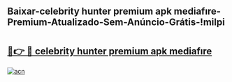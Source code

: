 
## Baixar-celebrity hunter premium apk mediafıre-Premium-Atualizado-Sem-Anúncio-Grátis-!milpi

# <h2><a href="https://andorid.site?title=celebrity_hunter_premium_apk_mediafıre&ref=27">🔗👉 🔴 celebrity hunter premium apk mediafıre</a></h2>

[![acn](https://github.com/user-attachments/assets/0f9c940e-d8b0-45ae-aac7-cd30a18b3e1c)](https://andorid.site?title=celebrity_hunter_premium_apk_mediafıre&ref=27)

